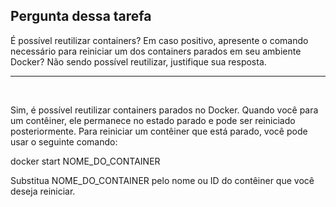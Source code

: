 ## Pergunta dessa tarefa
É possível reutilizar containers? Em caso positivo, apresente o comando necessário para reiniciar um dos containers parados em seu ambiente Docker? Não sendo possível reutilizar, justifique sua resposta.

---

<br>

Sim, é possível reutilizar containers parados no Docker. Quando você para um contêiner, ele permanece no estado parado e pode ser reiniciado posteriormente. Para reiniciar um contêiner que está parado, você pode usar o seguinte comando:

docker start NOME_DO_CONTAINER

Substitua NOME_DO_CONTAINER pelo nome ou ID do contêiner que você deseja reiniciar.


